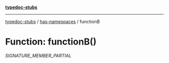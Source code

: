 [**typedoc-stubs**](../../index.md)

***

[typedoc-stubs](../../index.md) / [has-namespaces](../index.md) / functionB

# Function: functionB()

_SIGNATURE_MEMBER_PARTIAL_
